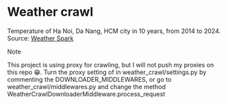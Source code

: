 # Weather crawl

Temperature of Ha Noi, Da Nang, HCM city in 10 years, from 2014 to 2024.<br>
Source: [Weather Spark](https://weatherspark.com/)

> [!NOTE]  
> This project is using proxy for crawling, but I will not push my proxies on this repo :grin:. Turn the proxy setting of in weather_crawl/settings.py by commenting the DOWNLOADER_MIDDLEWARES, or go to weather_crawl/middlewares.py and change the method WeatherCrawlDownloaderMiddleware.process_request

